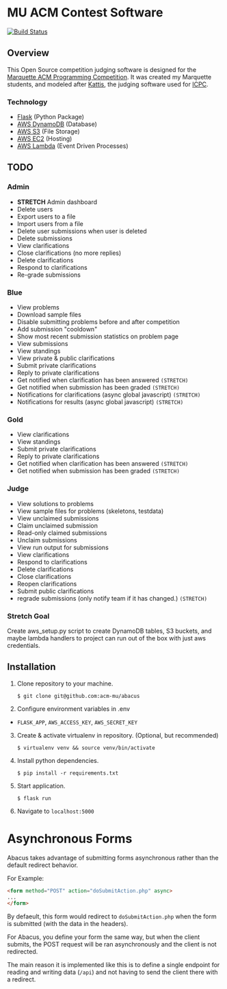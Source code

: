 # MU ACM Contest Software

[![Build Status](https://travis-ci.com/acm-mu/abacus.svg?branch=master)](https://travis-ci.com/acm-mu/abacus)

## Overview
This Open Source competition judging software is designed for the [Marquette ACM Programming Competition](https://mu.acm.org/competition). It was created my Marquette students, and modeled after [Kattis](https://www.kattis.com/), the judging software used for [ICPC](https://icpc.global/).

### Technology
* [Flask](https://flask.palletsprojects.com/en/1.1.x/) (Python Package)
* [AWS DynamoDB](https://aws.amazon.com/dynamodb/) (Database)
* [AWS S3](https://aws.amazon.com/s3/) (File Storage)
* [AWS EC2](https://aws.amazon.com/ec2/) (Hosting)
* [AWS Lambda](https://aws.amazon.com/lambda/) (Event Driven Processes)

## TODO
 ### Admin
- **STRETCH** Admin dashboard
- Delete users
- Export users to a file
- Import users from a file
- Delete user submissions when user is deleted
- Delete submissions
- View clarifications
- Close clarifications (no more replies)
- Delete clarifications
- Respond to clarifications
- Re-grade submissions

 ### Blue
- View problems
- Download sample files
- Disable submitting problems before and after competition
- Add submission "cooldown"
- Show most recent submission statistics on problem page
- View submissions
- View standings
- View private & public clarifications 
- Submit private clarifications
- Reply to private clarifications
- Get notified when clarification has been answered `(STRETCH)`
- Get notified when submission has been graded `(STRETCH)`
- Notifications for clarifications (async global javascript) `(STRETCH)`
- Notifications for results (async global javascript) `(STRETCH)`

 ### Gold
- View clarifications
- View standings
- Submit private clarifications
- Reply to private clarifications
- Get notified when clarification has been answered `(STRETCH)`
- Get notified when submission has been graded `(STRETCH)`

 ### Judge
- View solutions to problems
- View sample files for problems (skeletons, testdata)
- View unclaimed submissions
- Claim unclaimed submission
- Read-only claimed submissions
- Unclaim submissions
- View run output for submissions
- View clarifications
- Respond to clarifications
- Delete clarifications
- Close clarifications
- Reopen clarifications
- Submit public clarifications
- regrade submissions (only notify team if it has changed.) `(STRETCH)`

### Stretch Goal
Create aws_setup.py script to create DynamoDB tables, S3 buckets, and maybe lambda handlers to project can run out of the box with just aws credentials.

## Installation

1. Clone repository to your machine.

    `$ git clone git@github.com:acm-mu/abacus`

2. Configure environment variables in .env
  - `FLASK_APP`, `AWS_ACCESS_KEY`, `AWS_SECRET_KEY`
3. Create & activate virtualenv in repository. (Optional, but recommended)

    `$ virtualenv venv && source venv/bin/activate`

4. Install python dependencies.

    `$ pip install -r requirements.txt`

5. Start application.
 
   `$ flask run`

6. Navigate to `localhost:5000`

# Asynchronous Forms
Abacus takes advantage of submitting forms asynchronous rather than the default redirect behavior.

For Example:
```html
<form method="POST" action="doSubmitAction.php" async>
...
</form>
```

By defaeult, this form would redirect to `doSubmitAction.php` when the form is submitted (with the data in the headers).

For Abacus, you define your form the same way, but when the client submits, the POST request will be ran asynchronously and the client is not redirected.

The main reason it is implemented like this is to define a single endpoint for reading and writing data (`/api`) and not having to send the client there with a redirect.
